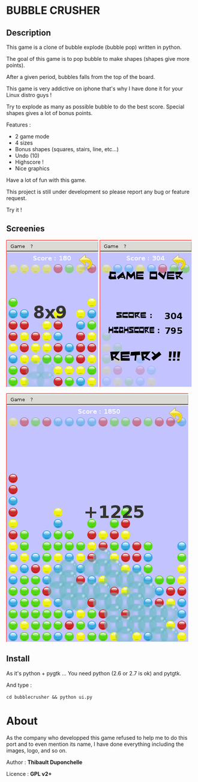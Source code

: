# BUBBLE CRUSHER

## Description

This game is a clone of bubble explode (bubble pop) written in python.

The goal of this game is to pop bubble to make shapes (shapes give more points).

After a given period, bubbles falls from the top of the board.

This game is very addictive on iphone that's why I have done it for your Linux distro guys !

Try to explode as many as possible bubble to do the best score.
Special shapes gives a lot of bonus points.

Features :
- 2 game mode
- 4 sizes
- Bonus shapes (squares, stairs, line, etc...)
- Undo (10)
- Highscore !
- Nice graphics 

Have a lot of fun with this game.

This project is still under development so please report any bug or feature request.

Try it !

## Screenies 

![Simple square](https://github.com/thibaultduponchelle/bubble-crusher/blob/master/bubblecrusher/screenies/bubblecrusher1.png)
![Game over](https://github.com/thibaultduponchelle/bubble-crusher/blob/master/bubblecrusher/screenies/bubblecrusher2.png)

![Big shape](https://github.com/thibaultduponchelle/bubble-crusher/blob/master/bubblecrusher/screenies/bubblecrusher4.png)


## Install

As it's python + pygtk ... You need python (2.6 or 2.7 is ok) and pytgtk.

And type :

`cd bubblecrusher && python ui.py`

# About

As the company who developped this game refused to help me to do this port and to even mention its name, I have done everything including the images, logo, and so on.

Author : **Thibault Duponchelle**

Licence : **GPL v2+**


